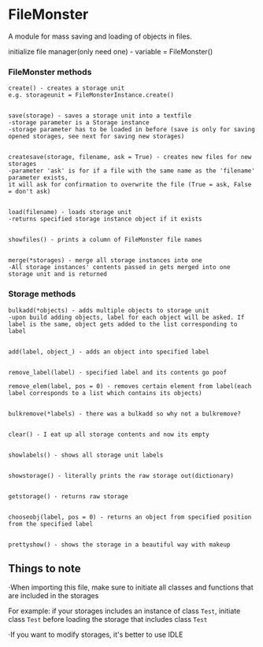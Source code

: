 # FileMonster
A module for mass saving and loading of objects in files.

initialize file manager(only need one) - variable = FileMonster()

### FileMonster methods
```
create() - creates a storage unit
e.g. storageunit = FileMonsterInstance.create()


save(storage) - saves a storage unit into a textfile
-storage parameter is a Storage instance
-storage parameter has to be loaded in before (save is only for saving opened storages, see next for saving new storages)


createsave(storage, filename, ask = True) - creates new files for new storages
-parameter 'ask' is for if a file with the same name as the 'filename' parameter exists,
it will ask for confirmation to overwrite the file (True = ask, False = don't ask)


load(filename) - loads storage unit
-returns specified storage instance object if it exists


showfiles() - prints a column of FileMonster file names


merge(*storages) - merge all storage instances into one
-All storage instances' contents passed in gets merged into one storage unit and is returned
```
### Storage methods
```
bulkadd(*objects) - adds multiple objects to storage unit
-upon build adding objects, label for each object will be asked. If label is the same, object gets added to the list corresponding to label


add(label, object_) - adds an object into specified label


remove_label(label) - specified label and its contents go poof

remove_elem(label, pos = 0) - removes certain element from label(each label corresponds to a list which contains its objects)


bulkremove(*labels) - there was a bulkadd so why not a bulkremove?


clear() - I eat up all storage contents and now its empty


showlabels() - shows all storage unit labels


showstorage() - literally prints the raw storage out(dictionary)


getstorage() - returns raw storage


chooseobj(label, pos = 0) - returns an object from specified position from the specified label


prettyshow() - shows the storage in a beautiful way with makeup
```

## Things to note
⋅When importing this file, make sure to initiate all classes and functions that are included in the storages

  For example: if your storages includes an instance of class `Test`, initiate class `Test` before loading the storage that includes class `Test`
  
⋅If you want to modify storages, it's better to use IDLE
